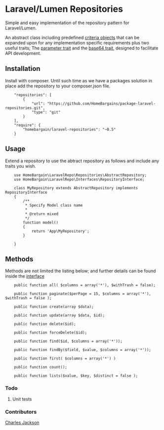 # Laravel/Lumen Repositories
Simple and easy implementation of the repository pattern for Laravel/Lumen.

An abstract class including predefined [criteria objects](https://github.com/HomeBargains/package-laravel-repositories/tree/master/src/Criteria) that can be expanded
upon for any implementation specific requirements plus two useful traits; The [parameter trait](https://github.com/HomeBargains/package-laravel-repositories/tree/master/src/Traits) and the [base64 trait](https://github.com/HomeBargains/package-laravel-repositories/tree/master/src/Traits), designed to facilitate API development.

## Installation
Install with composer. Until such time as we have a packages solution in place add the repository to your composer.json file.

```
    "repositories": [
        {
            "url": "https://github.com/HomeBargains/package-laravel-repositories.git",
            "type": "git"
        }
    ],
    "require": {
        "homebargain/laravel-repositories": "~0.5"
    }

```
## Usage
Extend a repository to use the abtract repository as follows and include any traits you wish.

```
    use HomeBargain\LaravelRepo\Repositories\AbstractRepository;
    use HomeBargain\LaravelRepo\Interfaces\RepositoryInterface;

    class MyRepository extends AbstractRepository implements RepositoryInterface
    {
        /**
         * Specify Model class name
         *
         * @return mixed
         */
        function model()
        {
            return 'App\MyRepository';
        }
    
    }

```

## Methods
Methods are not limited the listing below; and further details can be found inside the [interface](https://github.com/HomeBargains/package-laravel-repositories/blob/master/src/Interfaces/AbstractInterface.php)

```
    public function all( $columns = array('*'), $withTrash = false);
 
    public function paginate($perPage = 15, $columns = array('*'), $withTrash = false );
 
    public function create(array $data);
 
    public function update(array $data, $id);
 
    public function delete($id);

    public function forceDelete($id);
 
    public function find($id, $columns = array('*'));
 
    public function findBy($field, $value, $columns = array('*'));

	public function first( $columns = array('*') )

    public function count();

    public function lists($value, $key, $distinct = false );
```

### Todo
1. Unit tests

### Contributors
[Charles Jackson](https://github.com/jacksoncharles)
